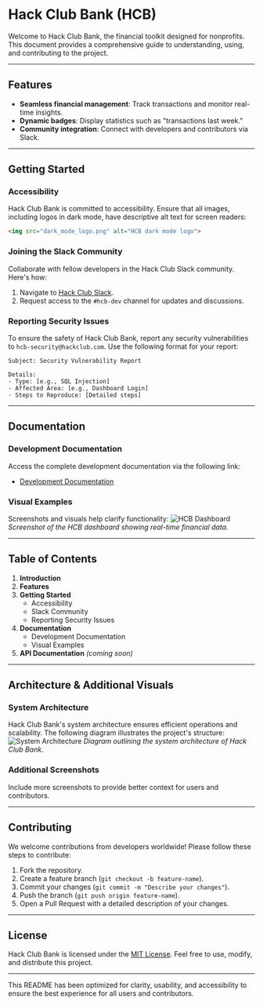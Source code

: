 # Hack Club Bank (HCB)

Welcome to Hack Club Bank, the financial toolkit designed for nonprofits. This document provides a comprehensive guide to understanding, using, and contributing to the project.

---

## Features

- **Seamless financial management**: Track transactions and monitor real-time insights.
- **Dynamic badges**: Display statistics such as "transactions last week."
- **Community integration**: Connect with developers and contributors via Slack.

---

## Getting Started

### Accessibility
Hack Club Bank is committed to accessibility. Ensure that all images, including logos in dark mode, have descriptive alt text for screen readers:
```html
<img src="dark_mode_logo.png" alt="HCB dark mode logo">
```

### Joining the Slack Community
Collaborate with fellow developers in the Hack Club Slack community. Here's how:
1. Navigate to [Hack Club Slack](https://hackclub.com/slack).
2. Request access to the `#hcb-dev` channel for updates and discussions.

### Reporting Security Issues
To ensure the safety of Hack Club Bank, report any security vulnerabilities to `hcb-security@hackclub.com`. Use the following format for your report:
```plaintext
Subject: Security Vulnerability Report

Details:
- Type: [e.g., SQL Injection]
- Affected Area: [e.g., Dashboard Login]
- Steps to Reproduce: [Detailed steps]
```

---

## Documentation

### Development Documentation
Access the complete development documentation via the following link:
- [Development Documentation](https://github.com/hackclub/hcb/dev-docs/development.md)

### Visual Examples
Screenshots and visuals help clarify functionality:
![HCB Dashboard](dashboard_screenshot.png)
*Screenshot of the HCB dashboard showing real-time financial data.*

---

## Table of Contents

1. **Introduction**
2. **Features**
3. **Getting Started**
   - Accessibility
   - Slack Community
   - Reporting Security Issues
4. **Documentation**
   - Development Documentation
   - Visual Examples
5. **API Documentation** *(coming soon)*

---

## Architecture & Additional Visuals

### System Architecture
Hack Club Bank's system architecture ensures efficient operations and scalability. The following diagram illustrates the project's structure:
![System Architecture](architecture_diagram.png)
*Diagram outlining the system architecture of Hack Club Bank.*

### Additional Screenshots
Include more screenshots to provide better context for users and contributors.

---

## Contributing

We welcome contributions from developers worldwide! Please follow these steps to contribute:
1. Fork the repository.
2. Create a feature branch (`git checkout -b feature-name`).
3. Commit your changes (`git commit -m "Describe your changes"`).
4. Push the branch (`git push origin feature-name`).
5. Open a Pull Request with a detailed description of your changes.

---

## License

Hack Club Bank is licensed under the [MIT License](LICENSE). Feel free to use, modify, and distribute this project.

---

This README has been optimized for clarity, usability, and accessibility to ensure the best experience for all users and contributors.
